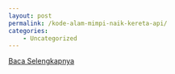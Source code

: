 ```yaml
---
layout: post
permalink: /kode-alam-mimpi-naik-kereta-api/
categories:
    - Uncategorized
---
```


[Baca Selengkapnya](/03)